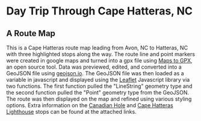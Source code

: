 # Day Trip Through Cape Hatteras, NC

## A Route Map

This is a Cape Hatteras route map leading from Avon, NC to Hatteras, NC with three highlighted stops along the way. The route line and point markers were created in google maps and turned into a gpx file using [Maps to GPX](https://mapstogpx.com/), an open source tool. Data was previewed, edited, and converted into a GeoJSON file using [geojson.io](https://geojson.io/#map=2/0/20). The GeoJSON file was then loaded as a variable in javascript and displayed using the [Leaflet](https://leafletjs.com/) Javascript library via two functions. The first function pulled the "LineString" geometry type and the second function pulled the "Point" geometry type from the GeoJSON. The route was then displayed on the map and refined using various styling options. Extra information on the [Canadian Hole](https://www.outerbanks.com/canadian-hole.html) and [Cape Hatteras Lighthouse](https://www.nps.gov/caha/planyourvisit/chls.htm) stops can be found at the attached links. 
